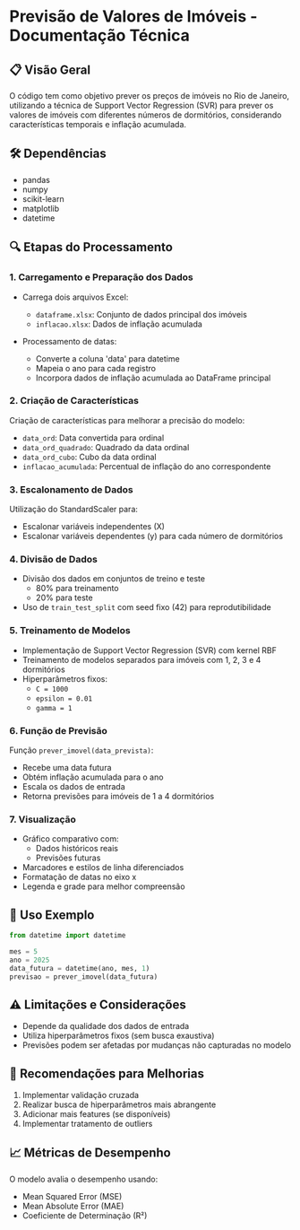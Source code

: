 # Previsão de Valores de Imóveis - Documentação Técnica

## 📋 Visão Geral

O código tem como objetivo prever os preços de imóveis no Rio de Janeiro, utilizando a técnica de Support Vector Regression (SVR) para prever os valores de imóveis com diferentes números de dormitórios, considerando características temporais e inflação acumulada.

## 🛠 Dependências

- pandas
- numpy
- scikit-learn
- matplotlib
- datetime

## 🔍 Etapas do Processamento

### 1. Carregamento e Preparação dos Dados

- Carrega dois arquivos Excel: 
  - `dataframe.xlsx`: Conjunto de dados principal dos imóveis
  - `inflacao.xlsx`: Dados de inflação acumulada

- Processamento de datas:
  - Converte a coluna 'data' para datetime
  - Mapeia o ano para cada registro
  - Incorpora dados de inflação acumulada ao DataFrame principal

### 2. Criação de Características

Criação de características para melhorar a precisão do modelo:
- `data_ord`: Data convertida para ordinal
- `data_ord_quadrado`: Quadrado da data ordinal
- `data_ord_cubo`: Cubo da data ordinal
- `inflacao_acumulada`: Percentual de inflação do ano correspondente

### 3. Escalonamento de Dados

Utilização do StandardScaler para:
- Escalonar variáveis independentes (X)
- Escalonar variáveis dependentes (y) para cada número de dormitórios

### 4. Divisão de Dados

- Divisão dos dados em conjuntos de treino e teste
  - 80% para treinamento
  - 20% para teste
- Uso de `train_test_split` com seed fixo (42) para reprodutibilidade

### 5. Treinamento de Modelos

- Implementação de Support Vector Regression (SVR) com kernel RBF
- Treinamento de modelos separados para imóveis com 1, 2, 3 e 4 dormitórios
- Hiperparâmetros fixos:
  - `C = 1000`
  - `epsilon = 0.01`
  - `gamma = 1`

### 6. Função de Previsão

Função `prever_imovel(data_prevista)`:
- Recebe uma data futura
- Obtém inflação acumulada para o ano
- Escala os dados de entrada
- Retorna previsões para imóveis de 1 a 4 dormitórios

### 7. Visualização

- Gráfico comparativo com:
  - Dados históricos reais
  - Previsões futuras
- Marcadores e estilos de linha diferenciados
- Formatação de datas no eixo x
- Legenda e grade para melhor compreensão

## 🚀 Uso Exemplo

```python
from datetime import datetime

mes = 5
ano = 2025
data_futura = datetime(ano, mes, 1)
previsao = prever_imovel(data_futura)
```

## ⚠️ Limitações e Considerações

* Depende da qualidade dos dados de entrada
* Utiliza hiperparâmetros fixos (sem busca exaustiva)
* Previsões podem ser afetadas por mudanças não capturadas no modelo

## 🔧 Recomendações para Melhorias

1. Implementar validação cruzada
2. Realizar busca de hiperparâmetros mais abrangente
3. Adicionar mais features (se disponíveis)
4. Implementar tratamento de outliers

## 📈 Métricas de Desempenho

O modelo avalia o desempenho usando:

* Mean Squared Error (MSE)
* Mean Absolute Error (MAE)
* Coeficiente de Determinação (R²)